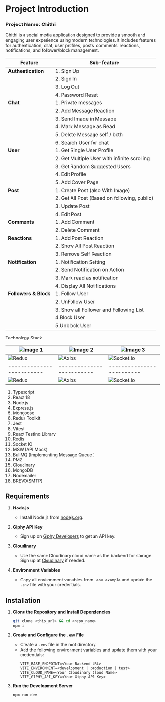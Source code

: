# Project Introduction
### Project Name: Chithi
Chithi is a social media application designed to provide a smooth and engaging user experience using modern technologies. It includes features for authentication, chat, user profiles, posts, comments, reactions, notifications, and follower/block management.

| **Feature**           | **Sub-feature**                              |
| --------------------- | -------------------------------------------- |
| **Authentication**    | 1. Sign Up                                   |
|                       | 2. Sign In                                   |
|                       | 3. Log Out                                   |
|                       | 4. Password Reset                            |
| **Chat**              | 1. Private messages                          |
|                       | 2. Add Message Reaction                      |
|                       | 3. Send Image in Message                     |
|                       | 4. Mark Message as Read                      |
|                       | 5. Delete Message self / both                |
|                       | 6. Search User for chat                      |
| **User**              | 1. Get Single User Profile                   |
|                       | 2. Get Multiple User with infinite scrolling |
|                       | 3. Get Random Suggested Users                |
|                       | 4. Edit Profile                              |
|                       | 5. Add Cover Page                            |
| **Post**              | 1. Create Post (also With Image)             |
|                       | 2. Get All Post (Based on following, public) |
|                       | 3. Update Post                               |
|                       | 4. Edit Post                                 |
| **Comments**          | 1. Add Comment                               |
|                       | 2. Delete Comment                            |
| **Reactions**         | 1. Add Post Reaction                         |
|                       | 2. Show All Post Reaction                    |
|                       | 3. Remove Self Reaction                      |
| **Notification**      | 1. Notification Setting                      |
|                       | 2. Send Notification on Action               |
|                       | 3. Mark read as notification                 |
|                       | 4. Display All Notifications                 |
| **Followers & Block** | 1. Follow User                               |
|                       | 2. UnFollow User                             |
|                       | 3. Show all Follower and Following List      |
|                       | 4.Block User                                 |
|                       | 5.Unblock User                               |

Technology Stack

| ![Image 1](https://res.cloudinary.com/dyn3w0n6w/image/upload/v1717868436/Chithi%20Presentation/png-clipart-angularjs-typescript-javascript-vue-js-others-blue-angle-thumbnail_n2iccr.png) | ![Image 2](https://res.cloudinary.com/dyn3w0n6w/image/upload/v1717868436/Chithi%20Presentation/React-Symbol_sonbkt.png) | ![Image 3](https://res.cloudinary.com/dyn3w0n6w/image/upload/v1717868615/Chithi%20Presentation/640px-Sass_Logo_Color.svg_tm10qs.png) |
|-------------------------|-------------------------|-------------------------|
| ![Redux](https://res.cloudinary.com/dyn3w0n6w/image/upload/v1717868437/Chithi%20Presentation/1_AJpFZrofvxMn3MHh9p3i_Q_yfsq0q.jpg) | ![Axios](https://res.cloudinary.com/dyn3w0n6w/image/upload/v1717868809/Chithi%20Presentation/57233884-20344080-6fe5-11e9-8df3-0df1282e1574_s5jj1m.png) | ![Socket.io](https://res.cloudinary.com/dyn3w0n6w/image/upload/v1717868436/Chithi%20Presentation/socket-io_rurvrn.png) |
|-------------------------|-------------------------|-------------------------|
| ![Redux](https://res.cloudinary.com/dyn3w0n6w/image/upload/v1717868437/Chithi%20Presentation/1_AJpFZrofvxMn3MHh9p3i_Q_yfsq0q.jpg) | ![Axios](https://res.cloudinary.com/dyn3w0n6w/image/upload/v1717868809/Chithi%20Presentation/57233884-20344080-6fe5-11e9-8df3-0df1282e1574_s5jj1m.png) | ![Socket.io](https://res.cloudinary.com/dyn3w0n6w/image/upload/v1717868436/Chithi%20Presentation/socket-io_rurvrn.png) |


1. Typescript
2. React 18
3. Node.js
4. Express.js
5. Mongoose
6. Redux Toolkit
7. Jest
8. Vitest
9. React Testing Library
10. Redis
11. Socket IO
12. MSW (API Mock)
13. BullMQ (Implementing Message Queue )
14. PM2
15. Cloudinary
16. MongoDB
17. Nodemailer
18. BREVO(SMTP)

## Requirements

1. **Node.js**
   - Install Node.js from [nodejs.org](https://nodejs.org/).

2. **Giphy API Key**
   - Sign up on [Giphy Developers](https://developers.giphy.com/) to get an API key.

3. **Cloudinary**
   - Use the same Cloudinary cloud name as the backend for storage. Sign up at [Cloudinary](https://cloudinary.com/) if needed.

4. **Environment Variables**
   - Copy all environment variables from `.env.example` and update the `.env` file with your credentials.

## Installation

1. **Clone the Repository and Install Dependencies**
   ```bash
   git clone <this_url> && cd <repo_name>
   npm i
   ```

2. **Create and Configure the `.env` File**
   - Create a `.env` file in the root directory.
   - Add the following environment variables and update them with your credentials:
     ```env
     VITE_BASE_ENDPOINT=<Your Backend URL>
     VITE_ENVIRONMENT=<development | production | test>
     VITE_CLOUD_NAME=<Your Cloudinary Cloud Name>
     VITE_GIPHY_API_KEY=<Your Giphy API Key>
     ```

3. **Run the Development Server**
   ```bash
   npm run dev
   ```
